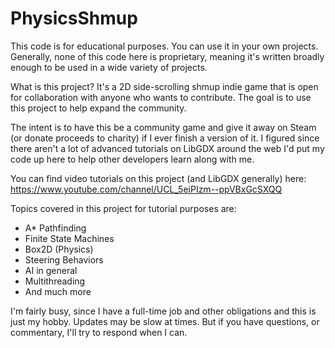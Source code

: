 # PhysicsShmup

This code is for educational purposes.  You can use it in your own projects.  Generally, none of this code here is proprietary,
meaning it's written broadly enough to be used in a wide variety of projects.  

What is this project?  It's a 2D side-scrolling shmup indie game that is open for collaboration with anyone who wants to contribute.  The goal is to use this project to help expand the community.

The intent is to have this be a community game and give it away on Steam (or donate proceeds to charity) if I ever finish a version of it.  I figured since there aren't a lot of advanced tutorials on LibGDX around the web I'd put my code up here to help other developers learn along with me.

You can find video tutorials on this project (and LibGDX generally) here:  https://www.youtube.com/channel/UCL_5eiPIzm--ppVBxGcSXQQ

Topics covered in this project for tutorial purposes are:

- A* Pathfinding
- Finite State Machines
- Box2D (Physics)
- Steering Behaviors
- AI in general
- Multithreading
- And much more

I'm fairly busy, since I have a full-time job and other obligations and this is just my hobby.  Updates may be slow at times.
But if you have questions, or commentary, I'll try to respond when I can.
